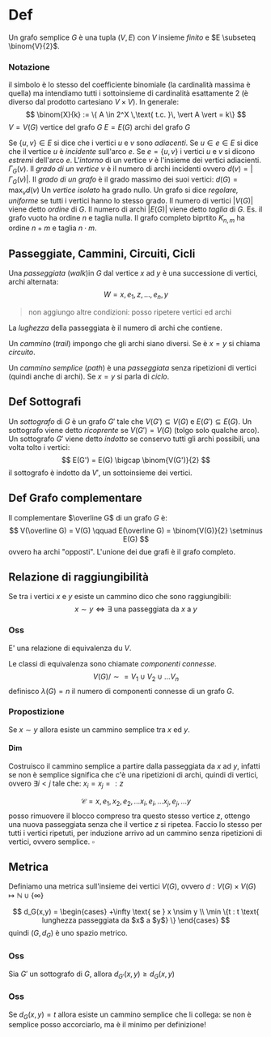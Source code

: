 # Def
Un grafo semplice $G$ è una tupla $(V,E)$ con $V$ insieme *finito* e $E \subseteq \binom{V}{2}$.


### Notazione
il simbolo è lo stesso del coefficiente binomiale (la cardinalità massima è quella) ma intendiamo tutti i sottoinsieme di cardinalità esattamente 2 (è diverso dal prodotto cartesiano $V\times V$). In generale:
$$
\binom{X}{k} := \{ A \in 2^X \,\text{ t.c. }\, \vert A \vert = k\}
$$
$V = V(G)$ vertice del grafo $G$
$E = E(G)$ archi del grafo $G$

Se $\{u,v\} \in E$ si dice che i vertici $u$ e $v$ sono *adiacenti*.
Se $u \in e \in E$ si dice che il vertice $u$ è *incidente* sull'arco $e$.
Se $e = \{u,v\}$ i vertici $u$ e $v$ si dicono *estremi* dell'arco $e$.
L'*intorno* di un vertice $v$ è l'insieme dei vertici adiacienti. $\Gamma_G(v)$.
Il *grado di un vertice* $v$ è il numero di archi incidenti ovvero $d(v) = \vert \Gamma_G(v)\vert$.
Il *grado di un grafo* è il grado massimo dei suoi vertici: $d(G) = \max_v d(v)$
Un *vertice isolato* ha grado nullo.
Un grafo si dice *regolare, uniforme* se tutti i vertici hanno lo stesso grado.
Il numero di vertici $\vert V(G)\vert$ viene detto *ordine* di $G$.
Il numero di archi $\vert E(G)\vert$ viene detto *taglia* di $G$.
Es. il grafo vuoto ha ordine $n$ e taglia nulla.
Il grafo completo biprtito $K_{n,m}$ ha ordine $n+m$ e taglia $n\cdot m$.

## Passeggiate, Cammini, Circuiti, Cicli
Una *passeggiata* (*walk*)in $G$ dal vertice $x$ ad $y$ è una successione di vertici, archi alternata:
$$
W = x,e_1,z,\dots, e_n, y 
$$
> non aggiungo altre condizioni: posso ripetere vertici ed archi

La *lughezza* della passeggiata è il numero di archi che contiene.

Un *cammino* (*trail*) impongo che gli archi siano diversi. Se è $x=y$ si chiama *circuito*.

Un *cammino semplice* (*path*) è una *passeggiata* senza ripetizioni di vertici (quindi anche di archi). Se $x=y$ si parla di *ciclo*.


## Def Sottografi
Un *sottografo* di $G$ è un grafo $G'$ tale che $V(G') \subseteq V(G)$ e $E(G') \subseteq E(G)$.
Un sottografo viene detto *ricoprente* se $V(G') = V(G)$ (tolgo solo qualche arco).
Un sottografo $G'$ viene detto *indotto* se conservo tutti gli archi possibili, una volta tolto i vertici:
$$
E(G') = E(G) \bigcap \binom{V(G')}{2}
$$
il sottografo è indotto da $V'$, un sottoinsieme dei vertici.

## Def Grafo complementare
Il complementare $\overline G$ di un grafo $G$ è:
$$
V(\overline G) = V(G) \qquad E(\overline G) = \binom{V(G)}{2} \setminus E(G)
$$
ovvero ha archi "opposti". L'unione dei due grafi è il grafo completo.


## Relazione di raggiungibilità
Se tra i vertici $x$ e $y$ esiste un cammino dico che sono raggiungibili:
$$
x \sim y \iff \exists \text{ una passeggiata da $x$ a $y$}
$$
### Oss 
E' una relazione di equivalenza du $V$.

Le classi di equivalenza sono chiamate *componenti connesse*.
$$
V(G)/\sim = V_1 \cup V_2 \cup \dots V_n
$$
definisco $\lambda(G) = n$ il numero di componenti connesse di un grafo $G$.

### Propostizione
Se $x \sim y$ allora esiste un cammino semplice tra $x$ ed $y$.

#### Dim 
Costruisco il cammino semplice a partire dalla passeggiata da $x$ ad $y$, infatti se non è semplice significa che c'è una ripetizioni di archi, quindi di vertici, ovvero $\exists i < j$ tale che: $x_i = x_j =: z$

$$
\mathcal{C} = x,e_1, x_2, e_2, \dots x_i, e_i,\dots x_j,e_j,\dots y
$$
posso rimuovere il blocco compreso tra questo stesso vertice $z$, ottengo una nuova passeggiata senza che il vertice $z$ si ripetea. Faccio lo stesso per tutti i vertici ripetuti, per induzione arrivo ad un cammino senza ripetizioni di vertici, ovvero semplice. $\square$


## Metrica 
Definiamo una metrica sull'insieme dei vertici $V(G)$, ovvero $d: V(G)\times V(G) \mapsto \mathbb{N} \cup \{\infty\}$

$$
d_G(x,y) = 
\begin{cases}
+\infty \text{ se } x \nsim y \\
\min \{t : t \text{ lunghezza passeggiata da $x$ a $y$} \} 
\end{cases}
$$
quindi $(G, d_G)$ è uno spazio metrico.

### Oss
Sia $G'$ un sottografo di $G$, allora $d_{G'}(x,y) \geq d_G(x,y)$ 

### Oss
Se $d_G(x,y) = t$ allora esiste un cammino semplice che li collega: se non è semplice posso accorciarlo, ma è il minimo per definizione!



